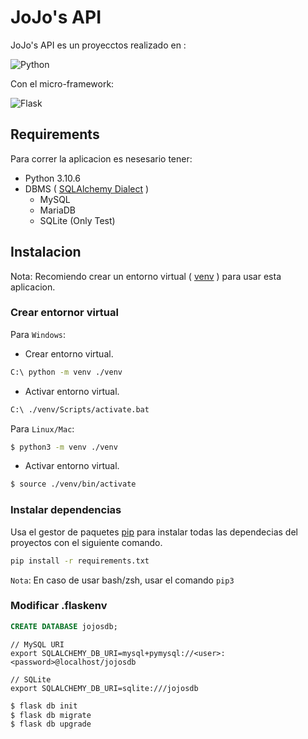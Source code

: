 # JoJo's API

JoJo's API es un proyecctos realizado en :

![Python](https://img.shields.io/static/v1?style=for-the-badge&message=Python&color=3776AB&logo=Python&logoColor=FFFFFF&label=)

Con el micro-framework:

![Flask](https://img.shields.io/static/v1?style=for-the-badge&message=Flask&color=000000&logo=Flask&logoColor=FFFFFF&label=)

## Requirements

Para correr la aplicacion es nesesario tener:

- Python 3.10.6
- DBMS ( [SQLAlchemy Dialect](https://docs.sqlalchemy.org/en/20/dialects/) )
  - MySQL
  - MariaDB
  - SQLite (Only Test)

## Instalacion

Nota: Recomiendo crear un entorno virtual ( [venv](https://docs.python.org/3/library/venv.html) ) para usar esta aplicacion.

### Crear entornor virtual

Para `Windows`:

- Crear entorno virtual.

``` bash
C:\ python -m venv ./venv
```

- Activar entorno virtual.

``` bash
C:\ ./venv/Scripts/activate.bat
```

Para `Linux/Mac`:

``` bash
$ python3 -m venv ./venv
```
- Activar entorno virtual.


``` bash
$ source ./venv/bin/activate
```

### Instalar dependencias

Usa el gestor de paquetes [pip](https://pip.pypa.io/en/stable/) para instalar todas las dependecias del proyectos con el siguiente comando.

``` bash
pip install -r requirements.txt
```
`Nota`: En caso de usar bash/zsh, usar el comando `pip3`

### Modificar .flaskenv

``` sql
CREATE DATABASE jojosdb;
```

```
// MySQL URI
export SQLALCHEMY_DB_URI=mysql+pymysql://<user>:<password>@localhost/jojosdb

// SQLite
export SQLALCHEMY_DB_URI=sqlite:///jojosdb
```

```bash
$ flask db init
$ flask db migrate
$ flask db upgrade
```
